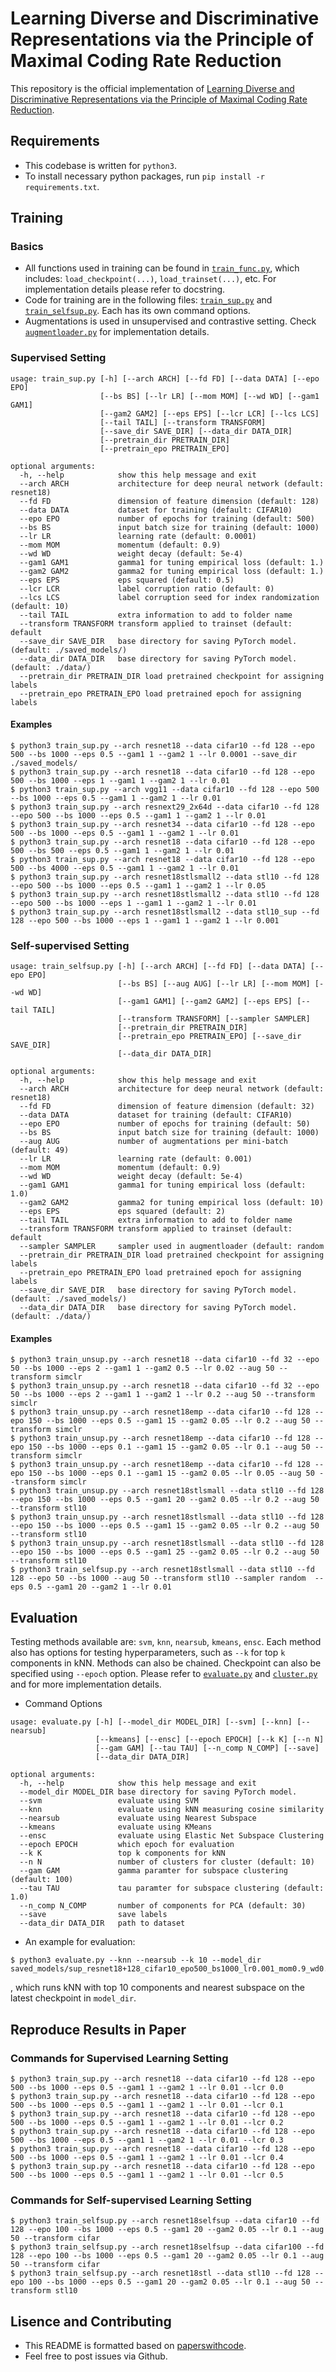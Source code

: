 # Learning Diverse and Discriminative Representations via the Principle of Maximal Coding Rate Reduction
This repository is the official implementation of [Learning Diverse and Discriminative Representations via the Principle of Maximal Coding Rate Reduction](link).

## Requirements
- This codebase is written for `python3`.
- To install necessary python packages, run `pip install -r requirements.txt`.


## Training
### Basics
- All functions used in training can be found in [`train_func.py`](./train_func.py), which includes: `load_checkpoint(...)`, `load_trainset(...)`, etc. For implementation details please refer to docstring. 
- Code for training are in the following files: [`train_sup.py`](./train_sup.py) and [`train_selfsup.py`](./train_selfsup.py). Each has its own command options. 
- Augmentations is used in unsupervised and contrastive setting. Check [`augmentloader.py`](./augmentloader.py) for implementation details. 

### Supervised Setting

```
usage: train_sup.py [-h] [--arch ARCH] [--fd FD] [--data DATA] [--epo EPO]
                    [--bs BS] [--lr LR] [--mom MOM] [--wd WD] [--gam1 GAM1]
                    [--gam2 GAM2] [--eps EPS] [--lcr LCR] [--lcs LCS]
                    [--tail TAIL] [--transform TRANSFORM]
                    [--save_dir SAVE_DIR] [--data_dir DATA_DIR]
                    [--pretrain_dir PRETRAIN_DIR]
                    [--pretrain_epo PRETRAIN_EPO]

optional arguments:
  -h, --help            show this help message and exit
  --arch ARCH           architecture for deep neural network (default: resnet18)
  --fd FD               dimension of feature dimension (default: 128)
  --data DATA           dataset for training (default: CIFAR10)
  --epo EPO             number of epochs for training (default: 500)
  --bs BS               input batch size for training (default: 1000)
  --lr LR               learning rate (default: 0.0001)
  --mom MOM             momentum (default: 0.9)
  --wd WD               weight decay (default: 5e-4)
  --gam1 GAM1           gamma1 for tuning empirical loss (default: 1.)
  --gam2 GAM2           gamma2 for tuning empirical loss (default: 1.)
  --eps EPS             eps squared (default: 0.5)
  --lcr LCR             label corruption ratio (default: 0)
  --lcs LCS             label corruption seed for index randomization (default: 10)
  --tail TAIL           extra information to add to folder name
  --transform TRANSFORM transform applied to trainset (default: default
  --save_dir SAVE_DIR   base directory for saving PyTorch model. (default: ./saved_models/)
  --data_dir DATA_DIR   base directory for saving PyTorch model. (default: ./data/)
  --pretrain_dir PRETRAIN_DIR load pretrained checkpoint for assigning labels
  --pretrain_epo PRETRAIN_EPO load pretrained epoch for assigning labels
```
#### Examples
```
$ python3 train_sup.py --arch resnet18 --data cifar10 --fd 128 --epo 500 --bs 1000 --eps 0.5 --gam1 1 --gam2 1 --lr 0.0001 --save_dir ./saved_models/
$ python3 train_sup.py --arch resnet18 --data cifar10 --fd 128 --epo 500 --bs 1000 --eps 1 --gam1 1 --gam2 1 --lr 0.01
$ python3 train_sup.py --arch vgg11 --data cifar10 --fd 128 --epo 500 --bs 1000 --eps 0.5 --gam1 1 --gam2 1 --lr 0.01
$ python3 train_sup.py --arch resnext29_2x64d --data cifar10 --fd 128 --epo 500 --bs 1000 --eps 0.5 --gam1 1 --gam2 1 --lr 0.01
$ python3 train_sup.py --arch resnet34 --data cifar10 --fd 128 --epo 500 --bs 1000 --eps 0.5 --gam1 1 --gam2 1 --lr 0.01
$ python3 train_sup.py --arch resnet18 --data cifar10 --fd 128 --epo 500 --bs 500 --eps 0.5 --gam1 1 --gam2 1 --lr 0.01
$ python3 train_sup.py --arch resnet18 --data cifar10 --fd 128 --epo 500 --bs 4000 --eps 0.5 --gam1 1 --gam2 1 --lr 0.01
$ python3 train_sup.py --arch resnet18stlsmall2 --data stl10 --fd 128 --epo 500 --bs 1000 --eps 0.5 --gam1 1 --gam2 1 --lr 0.05
$ python3 train_sup.py --arch resnet18stlsmall2 --data stl10 --fd 128 --epo 500 --bs 1000 --eps 1 --gam1 1 --gam2 1 --lr 0.01
$ python3 train_sup.py --arch resnet18stlsmall2 --data stl10_sup --fd 128 --epo 500 --bs 1000 --eps 1 --gam1 1 --gam2 1 --lr 0.001
```

### Self-supervised Setting

```
usage: train_selfsup.py [-h] [--arch ARCH] [--fd FD] [--data DATA] [--epo EPO]
                        [--bs BS] [--aug AUG] [--lr LR] [--mom MOM] [--wd WD]
                        [--gam1 GAM1] [--gam2 GAM2] [--eps EPS] [--tail TAIL]
                        [--transform TRANSFORM] [--sampler SAMPLER]
                        [--pretrain_dir PRETRAIN_DIR]
                        [--pretrain_epo PRETRAIN_EPO] [--save_dir SAVE_DIR]
                        [--data_dir DATA_DIR]

optional arguments:
  -h, --help            show this help message and exit
  --arch ARCH           architecture for deep neural network (default: resnet18)
  --fd FD               dimension of feature dimension (default: 32)
  --data DATA           dataset for training (default: CIFAR10)
  --epo EPO             number of epochs for training (default: 50)
  --bs BS               input batch size for training (default: 1000)
  --aug AUG             number of augmentations per mini-batch (default: 49)
  --lr LR               learning rate (default: 0.001)
  --mom MOM             momentum (default: 0.9)
  --wd WD               weight decay (default: 5e-4)
  --gam1 GAM1           gamma1 for tuning empirical loss (default: 1.0)
  --gam2 GAM2           gamma2 for tuning empirical loss (default: 10)
  --eps EPS             eps squared (default: 2)
  --tail TAIL           extra information to add to folder name
  --transform TRANSFORM transform applied to trainset (default: default
  --sampler SAMPLER     sampler used in augmentloader (default: random
  --pretrain_dir PRETRAIN_DIR load pretrained checkpoint for assigning labels
  --pretrain_epo PRETRAIN_EPO load pretrained epoch for assigning labels
  --save_dir SAVE_DIR   base directory for saving PyTorch model. (default: ./saved_models/)
  --data_dir DATA_DIR   base directory for saving PyTorch model. (default: ./data/)
```
#### Examples
```
$ python3 train_unsup.py --arch resnet18 --data cifar10 --fd 32 --epo 50 --bs 1000 --eps 2 --gam1 1 --gam2 0.5 --lr 0.02 --aug 50 --transform simclr
$ python3 train_unsup.py --arch resnet18 --data cifar10 --fd 32 --epo 50 --bs 1000 --eps 2 --gam1 1 --gam2 1 --lr 0.2 --aug 50 --transform simclr
$ python3 train_unsup.py --arch resnet18emp --data cifar10 --fd 128 --epo 150 --bs 1000 --eps 0.5 --gam1 15 --gam2 0.05 --lr 0.2 --aug 50 --transform simclr
$ python3 train_unsup.py --arch resnet18emp --data cifar10 --fd 128 --epo 150 --bs 1000 --eps 0.1 --gam1 15 --gam2 0.05 --lr 0.1 --aug 50 --transform simclr
$ python3 train_unsup.py --arch resnet18emp --data cifar10 --fd 128 --epo 150 --bs 1000 --eps 0.1 --gam1 15 --gam2 0.05 --lr 0.05 --aug 50 --transform simclr
$ python3 train_unsup.py --arch resnet18stlsmall --data stl10 --fd 128 --epo 150 --bs 1000 --eps 0.5 --gam1 20 --gam2 0.05 --lr 0.2 --aug 50 --transform stl10
$ python3 train_unsup.py --arch resnet18stlsmall --data stl10 --fd 128 --epo 150 --bs 1000 --eps 0.5 --gam1 15 --gam2 0.05 --lr 0.2 --aug 50 --transform stl10 
$ python3 train_unsup.py --arch resnet18stlsmall --data stl10 --fd 128 --epo 150 --bs 1000 --eps 0.5 --gam1 25 --gam2 0.05 --lr 0.2 --aug 50 --transform stl10 
$ python3 train_selfsup.py --arch resnet18stlsmall --data stl10 --fd 128 --epo 50 --bs 1000 --aug 50 --transform stl10 --sampler random  --eps 0.5 --gam1 20 --gam2 1 --lr 0.01
```


## Evaluation
Testing methods available are: `svm`, `knn`, `nearsub`, `kmeans`, `ensc`. Each method also has options for testing hyperparameters, such as `--k` for top `k` components in kNN. Methods can also be chained. Checkpoint can also be specified using `--epoch` option. Please refer to [`evaluate.py`](./evaluate.py) and [`cluster.py`](./cluster.py) and for more implementation details. 

- Command Options

```
usage: evaluate.py [-h] [--model_dir MODEL_DIR] [--svm] [--knn] [--nearsub]
                   [--kmeans] [--ensc] [--epoch EPOCH] [--k K] [--n N]
                   [--gam GAM] [--tau TAU] [--n_comp N_COMP] [--save]
                   [--data_dir DATA_DIR]

optional arguments:
  -h, --help            show this help message and exit
  --model_dir MODEL_DIR base directory for saving PyTorch model.
  --svm                 evaluate using SVM
  --knn                 evaluate using kNN measuring cosine similarity
  --nearsub             evaluate using Nearest Subspace
  --kmeans              evaluate using KMeans
  --ensc                evaluate using Elastic Net Subspace Clustering
  --epoch EPOCH         which epoch for evaluation
  --k K                 top k components for kNN
  --n N                 number of clusters for cluster (default: 10)
  --gam GAM             gamma paramter for subspace clustering (default: 100)
  --tau TAU             tau paramter for subspace clustering (default: 1.0)
  --n_comp N_COMP       number of components for PCA (default: 30)
  --save                save labels
  --data_dir DATA_DIR   path to dataset
```
- An example for evaluation:

```
$ python3 evaluate.py --knn --nearsub --k 10 --model_dir saved_models/sup_resnet18+128_cifar10_epo500_bs1000_lr0.001_mom0.9_wd0.0005_gam11.0_gam210.0_eps0.5_lcr0
```
, which runs kNN with top 10 components and nearest subspace on the latest checkpoint in `model_dir`.


## Reproduce Results in Paper

### Commands for Supervised Learning Setting

```
$ python3 train_sup.py --arch resnet18 --data cifar10 --fd 128 --epo 500 --bs 1000 --eps 0.5 --gam1 1 --gam2 1 --lr 0.01 --lcr 0.0
$ python3 train_sup.py --arch resnet18 --data cifar10 --fd 128 --epo 500 --bs 1000 --eps 0.5 --gam1 1 --gam2 1 --lr 0.01 --lcr 0.1
$ python3 train_sup.py --arch resnet18 --data cifar10 --fd 128 --epo 500 --bs 1000 --eps 0.5 --gam1 1 --gam2 1 --lr 0.01 --lcr 0.2
$ python3 train_sup.py --arch resnet18 --data cifar10 --fd 128 --epo 500 --bs 1000 --eps 0.5 --gam1 1 --gam2 1 --lr 0.01 --lcr 0.3
$ python3 train_sup.py --arch resnet18 --data cifar10 --fd 128 --epo 500 --bs 1000 --eps 0.5 --gam1 1 --gam2 1 --lr 0.01 --lcr 0.4
$ python3 train_sup.py --arch resnet18 --data cifar10 --fd 128 --epo 500 --bs 1000 --eps 0.5 --gam1 1 --gam2 1 --lr 0.01 --lcr 0.5
```

### Commands for Self-supervised Learning Setting
```
$ python3 train_selfsup.py --arch resnet18selfsup --data cifar10 --fd 128 --epo 100 --bs 1000 --eps 0.5 --gam1 20 --gam2 0.05 --lr 0.1 --aug 50 --transform cifar
$ python3 train_selfsup.py --arch resnet18selfsup --data cifar100 --fd 128 --epo 100 --bs 1000 --eps 0.5 --gam1 20 --gam2 0.05 --lr 0.1 --aug 50 --transform cifar
$ python3 train_selfsup.py --arch resnet18stl --data stl10 --fd 128 --epo 100 --bs 1000 --eps 0.5 --gam1 20 --gam2 0.05 --lr 0.1 --aug 50 --transform stl10
```


## Lisence and Contributing
- This README is formatted based on [paperswithcode](https://github.com/paperswithcode/releasing-research-code).
- Feel free to post issues via Github. 
